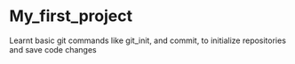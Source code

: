 # My_first_project
Learnt basic git commands like git_init, and commit, to initialize repositories and save code changes
